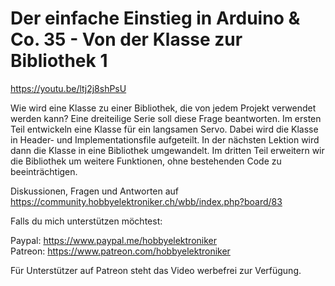 # Der einfache Einstieg in Arduino & Co. 35 - Von der Klasse zur Bibliothek 1
 
https://youtu.be/ltj2j8shPsU

Wie wird eine Klasse zu einer Bibliothek, die von jedem Projekt verwendet werden kann? Eine dreiteilige Serie soll diese Frage beantworten. Im ersten Teil entwickeln eine Klasse für ein langsamen Servo. Dabei wird die Klasse in Header- und Implementationsfile aufgeteilt. In der nächsten Lektion wird dann die Klasse in eine Bibliothek umgewandelt. Im dritten Teil erweitern wir die Bibliothek um weitere Funktionen, ohne bestehenden Code zu beeinträchtigen.

Diskussionen, Fragen und Antworten auf 
https://community.hobbyelektroniker.ch/wbb/index.php?board/83

Falls du mich unterstützen möchtest:

Paypal: https://www.paypal.me/hobbyelektroniker<br>
Patreon: https://www.patreon.com/hobbyelektroniker

Für Unterstützer auf Patreon steht das Video werbefrei zur Verfügung.



